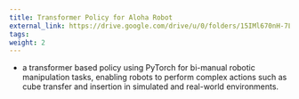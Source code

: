 ```yaml
---
title: Transformer Policy for Aloha Robot
external_link: https://drive.google.com/drive/u/0/folders/15IMl670nH-7Ln1oAfM3LpgCL-k2uVWAq
tags:
weight: 2
---
```


- a transformer based policy using PyTorch for bi-manual robotic manipulation tasks, enabling robots to perform complex actions such as cube transfer and insertion in simulated and real-world environments.
<!--more-->
